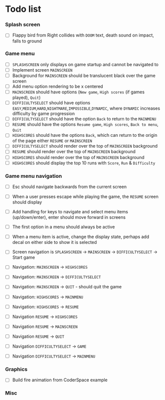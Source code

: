# Todo list

### Splash screen

- [ ] Flappy bird from Right collides with `DOOM` text, death sound on impact, falls to ground

### Game menu

- [ ] `SPLASHSCREEN` only displays on game startup and cannot be navigated to
- [ ] Implement screen `MAINSCREEN`
- [ ] Background for `MAINSCREEN` should be translucent black over the game screen
- [ ] Add menu option rendering to be x centered
- [ ] `MAINSCREEN` should have options (`New game`, `High scores` (if games played), `Quit`)
- [ ] `DIFFICULTYSELECT` should have options `EASY`,`MEDIUM`,`HARD`,`NIGHTMARE`,`IMPOSSIBLE`,`DYNAMIC`, where `DYNAMIC` increases difficulty by game progression
- [ ] `DIFFICULTYSELECT` should have the option `Back` to return to the `MAINMENU`
- [ ] `RESUME` should have the options `Resume game`, `High scores`, `Back to menu`, `Quit`
- [ ] `HIGHSCORES` should have the options `Back`, which can return to the origin of the page either `RESUME` or `MAINSCREEN`
- [ ] `DIFFICULTYSELECT` should render over the top of `MAINSCREEN` background
- [ ] `RESUME` should render over the top of `MAINSCREEN` background
- [ ] `HIGHSCORES` should render over the top of `MAINSCREEN` background
- [ ] `HIGHSCORES` should display the top 10 runs with `Score`, `Run` & `Difficulty`

### Game menu navigation

- [ ] Esc should navigate backwards from the current screen
- [ ] When a user presses escape while playing the game, the `RESUME` screen should display
- [ ] Add handling for keys to navigate and select menu items (up/down/enter), enter should move forward in screens
- [ ] The first option in a menu should always be active
- [ ] When a menu item is active, change the display state, perhaps add decal on either side to show it is selected
- [ ] Screen navigation is `SPLASHSCREEN` -> `MAINSCREEN` -> `DIFFICULTYSELECT` -> Start game
- [ ] Navigation: `MAINSCREEN` -> `HIGHSCORES`
- [ ] Navigation: `MAINSCREEN` -> `DIFFICULTYSELECT`
- [ ] Navigation: `MAINSCREEN` -> `QUIT` - should quit the game
- [ ] Navigation: `HIGHSCORES` -> `MAINMENU`
- [ ] Navigation: `HIGHSCORES` -> `RESUME`
- [ ] Navigation `RESUME` -> `HIGHSCORES`
- [ ] Navigation `RESUME` -> `MAINSCREEN`
- [ ] Navigation `RESUME` -> `QUIT`
- [ ] Navigation `DIFFICULTYSELECT` -> `GAME`
- [ ] Navigation `DIFFICULTYSELECT` -> `MAINMENU`


### Graphics

- [ ] Build fire animation from CoderSpace example

### Misc
